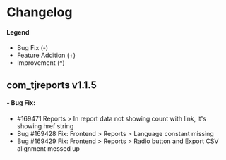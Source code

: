 # Changelog

#### Legend

- Bug Fix (-)
- Feature Addition (+)
- Improvement (^)

## com_tjreports v1.1.5

#### - Bug Fix:
- #169471 Reports > In report data not showing count with link, it's showing href string
- Bug #169428 Fix: Frontend > Reports > Language constant missing
- Bug #169429 Fix: Frontend > Reports > Radio button and Export CSV alignment messed up
